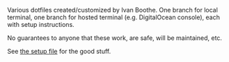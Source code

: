 Various dotfiles created/customized by Ivan Boothe. One branch for local terminal, one branch for hosted terminal (e.g. DigitalOcean console), each with setup instructions.

No guarantees to anyone that these work, are safe, will be maintained, etc.

See [the setup file](SETUP.md) for the good stuff.